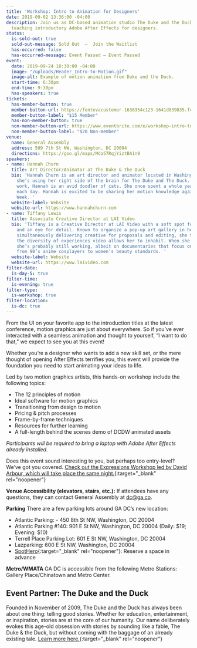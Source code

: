 ```yaml
---
title: 'Workshop: Intro to Animation for Designers'
date: 2019-09-02 13:36:00 -04:00
description: Join us as DC-based animation studio The Duke and the Duck lead a workshop
  teaching introductory Adobe After Effects for designers.
status:
  is-sold-out: true
  sold-out-message: Sold Out  —  Join the Waitlist
  has-occurred: false
  has-occurred-message: Event Passed — Event Passed
event:
  date: 2019-09-24 18:30:00 -04:00
  image: "/uploads/Header_Intro-to-Motion.gif"
  image-alt: Example of motion animation from Duke and the Duck.
  start-time: 6:30pm
  end-time: 9:30pm
  has-speakers: true
tickets:
  has-member-button: true
  member-button-url: https://fontevacustomer-1638354c123-1641d839835.force.com/services/oauth2/authorize?client_id=3MVG9nthuDc9owbcOq7_07W.HriOQQPWTbMkrpOla.ajDQlTHf4_uby_mhwylcX.mJBU2O2SppTiZMS0J_HJd&response_type=code&redirect_uri=https://ikit.aiga.org/ikit_national_util/ikit-national-util-sso-redirect/&state=https%3A%2F%2Fdc.aiga.org%2Fevent%2Fworkshop-intro-to-animation-for-designers%2F%3Fredirect_source%3Deventbrite_register
  member-button-label: "$15 Member"
  has-non-member-button: true
  non-member-button-url: https://www.eventbrite.com/e/workshop-intro-to-animation-for-designers-tickets-71298081481
  non-member-button-label: "$20 Non-member"
venue:
  name: General Assembly
  address: 509 7th St NW, Washington, DC 20004
  directions: https://goo.gl/maps/Mda57RqjYiztBA1n9
speakers:
- name: Hannah Churn
  title: Art Director/Animator at The Duke & the Duck
  bio: 'Hannah Churn is an art director and animator located in Washington D.C. Currently,
    she’s using her right side of the brain for The Duke and The Duck. Outside of
    work, Hannah is an avid doodler of cats. She once spent a whole year drawing one
    each day. Hannah is excited to be sharing her motion knowledge again for DC Design
    Week. '
  website-label: Website
  website-url: https://www.hannahchurn.com
- name: Tiffany Lewis
  title: Associate Creative Director at LAI Video
  bio: 'Tiffany is a Creative Director at LAI Video with a soft spot for motion graphics
    and an eye for detail. Known to organize a pop-up art gallery in her office while
    simultaneously delivering creative for proposals and editing, she truly enjoys
    the diversity of experiences video allows her to inhabit. When she’s not at work
    she’s probably still working, albeit on documentaries that focus on anything,
    from 90’s anime cosplayers to women’s beauty standards. '
  website-label: Website
  website-url: https://www.laivideo.com
filter-date:
  is-day-5: true
filter-time:
  is-evening: true
filter-type:
  is-workshop: true
filter-location:
  is-dc: true
---
```


From the UI on your favorite app to the introduction titles at the latest conference, motion graphics are just about everywhere. So if you’ve ever interacted with a seamless animation and thought to yourself, “I want to do that,” we expect to see you at this event!

Whether you’re a designer who wants to add a new skill set, or the mere thought of opening After Effects terrifies you, this event will provide the foundation you need to start animating your ideas to life.

Led by two motion graphics artists, this hands-on workshop include the following topics: 
* The 12 principles of motion
* Ideal software for motion graphics
* Transitioning from design to motion
* Pricing & pitch processes
* Frame-by-frame techniques
* Resources for further learning
* A full-length behind the scenes demo of DCDW animated assets

*Participants will be required to bring a laptop with Adobe After Effects already installed.* 

Does this event sound interesting to you, but perhaps too entry-level? We’ve got you covered. [Check out the Expressions Workshop led by David Arbour, which will take place the same night.](https://www.dcdesignweek.org/events/workshop-expressions-in-after-effects-for-designers/){:target="_blank" rel="noopener"} 

**Venue Accessibility (elevators, stairs, etc.):** If attendees have any questions, they can contact General Assembly at [dc@ga.co](mailto:dc@ga.co).

**Parking** There are a few parking lots around GA DC’s new location:
* Atlantic Parking: - 450 8th St NW, Washington, DC 20004
* Atlantic Parking #140: 901 E St NW, Washington, DC 20004
(Daily: $19; Evening: $10)
* Terrell Place Parking Lot: 601 E St NW, Washington, DC 20004
* Lazparking: 600 E St NW, Washington, DC 20004
* [SpotHero](https://spothero.com){:target="_blank" rel="noopener"}: Reserve a space in advance

**Metro/WMATA** GA DC is accessible from the following Metro Stations: Gallery Place/Chinatown and Metro Center.

## Event Partner: The Duke and the Duck
Founded in November of 2009, The Duke and the Duck has always been about one thing: telling good stories. Whether for education, entertainment, or inspiration, stories are at the core of our humanity. Our name deliberately evokes this age-old obsession with stories by sounding like a fable, The Duke & the Duck, but without coming with the baggage of an already existing tale. [Learn more here.](https://www.dukeduck.com){:target="_blank" rel="noopener"}